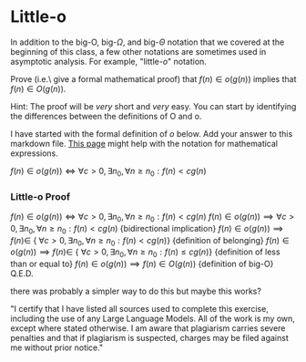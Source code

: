 # Little-o

In addition to the big-O, big-$\Omega$, and big-$\Theta$ notation that
we covered at the beginning of this class, a few other notations are sometimes
used in asymptotic analysis.  For example, "little-$o$" notation.

Prove (i.e.\ give a formal mathematical proof) that $f(n)\in o(g(n))$ implies
that $f(n)\in O(g(n))$.

Hint: The proof will be *very* short and *very* easy. You can start by
identifying the differences between the definitions of O and o.

I have started with the formal definition of $o$ below. Add your answer to this
markdown file. [This
page](https://docs.github.com/en/get-started/writing-on-github/working-with-advanced-formatting/writing-mathematical-expressions)
might help with the notation for mathematical expressions.

$f(n)\in o(g(n)) \iff \forall c>0, \exists n_0, \forall n\ge n_0: f(n) < c g(n)$

### Little-o Proof

$f(n)\in o(g(n)) \iff  \forall c>0, \exists n_0, \forall n\ge n_0: f(n) < c g(n)$
$f(n)\in o(g(n)) \implies  \forall c>0, \exists n_0, \forall n\ge n_0: f(n) < c g(n)$ {bidirectional implication}
$f(n)\in o(g(n)) \implies f(n)\in$ { $\forall c>0, \exists n_0, \forall n\ge n_0: f(n) < c g(n)$} {definition of belonging}
$f(n)\in o(g(n)) \implies f(n)\in$ { $\forall c>0, \exists n_0, \forall n\ge n_0: f(n) \le c g(n)$} {definition of less than or equal to}
$f(n)\in o(g(n)) \implies f(n)\in O(g(n))$ {definition of big-O} Q.E.D.

there was probably a simpler way to do this but maybe this works?


"I certify that I have listed all sources used to complete this exercise,
including the use of any Large Language Models. All of the work is my own, except
where stated otherwise. I am aware that plagiarism carries severe penalties and
that if plagiarism is suspected, charges may be filed against me without prior
notice."
